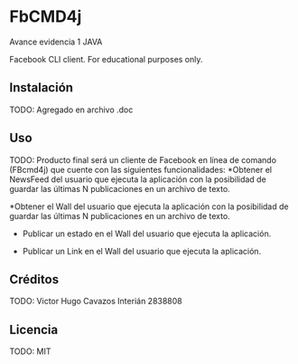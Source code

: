 # FbCMD4j
Avance evidencia 1 JAVA

Facebook CLI client. For educational purposes only.

## Instalación

TODO: Agregado en archivo .doc

## Uso

TODO: Producto final será un cliente de Facebook en línea de comando (FBcmd4j) que cuente con las siguientes
funcionalidades:
*Obtener el NewsFeed del usuario que ejecuta la aplicación con la posibilidad de guardar las últimas N
publicaciones en un archivo de texto.

*Obtener el Wall del usuario que ejecuta la aplicación con la posibilidad de guardar las últimas N publicaciones en
un archivo de texto.

* Publicar un estado en el Wall del usuario que ejecuta la aplicación.

* Publicar un Link en el Wall del usuario que ejecuta la aplicación. 

## Créditos

TODO: Victor Hugo Cavazos Interián  2838808

## Licencia

TODO: MIT

